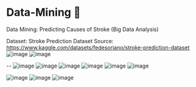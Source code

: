 # Data-Mining 🐫
Data Mining: Predicting Causes of Stroke (Big Data Analysis)

Dataset: Stroke Prediction Dataset
Source: https://www.kaggle.com/datasets/fedesoriano/stroke-prediction-dataset
![image](https://github.com/user-attachments/assets/c0948824-61c1-42ed-8522-a336567e1133)
![image](https://github.com/user-attachments/assets/32d410d2-4bde-4b04-b6f7-346fa180f74c)

--
![image](https://github.com/user-attachments/assets/93eaddf4-ed11-42ae-8e29-ebdb9c798d66)
![image](https://github.com/user-attachments/assets/e6e5e4f5-eeea-4111-a71b-1787f4f1e74d)
![image](https://github.com/user-attachments/assets/136ec768-6ad5-4528-bcec-2e2da0c6cbe5)
![image](https://github.com/user-attachments/assets/07c6c310-6480-4d4b-a42d-bba87862de1c)
![image](https://github.com/user-attachments/assets/7a9e6de9-0125-4325-9832-5e23fa159a73)
![image](https://github.com/user-attachments/assets/91f73536-0cd9-4626-86ef-70576b66da53)

![image](https://github.com/user-attachments/assets/531820bb-3b82-4620-95e0-58ae8dacb8e7)
![image](https://github.com/user-attachments/assets/ca84abb0-cb06-4caf-b48b-f0c54a783ab2)
![image](https://github.com/user-attachments/assets/d58cbadb-ba50-403c-a6be-bd32001d7aec)





